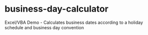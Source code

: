 # business-day-calculator
Excel/VBA Demo - Calculates business dates according to a holiday schedule and business day convention
